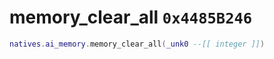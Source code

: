 # memory_clear_all `0x4485B246`

```lua
natives.ai_memory.memory_clear_all(_unk0 --[[ integer ]])
```